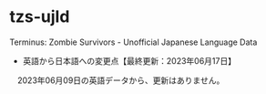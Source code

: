 # tzs-ujld
Terminus: Zombie Survivors - Unofficial Japanese Language Data

 - 英語から日本語への変更点【最終更新：2023年06月17日】

　2023年06月09日の英語データから、更新はありません。
